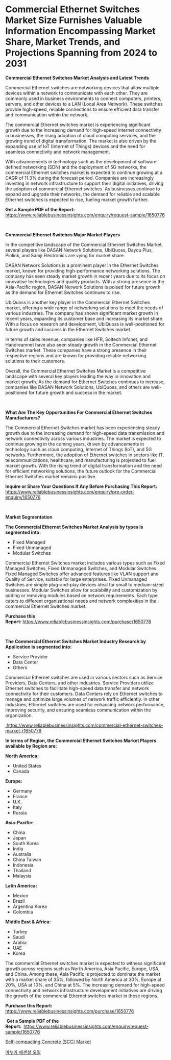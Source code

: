 <p><h1>Commercial Ethernet Switches Market Size Furnishes Valuable Information Encompassing Market Share, Market Trends, and Projections Spanning from 2024 to 2031</h1></p><p><strong>Commercial Ethernet Switches Market Analysis and Latest Trends</strong></p>
<p><p>Commercial Ethernet switches are networking devices that allow multiple devices within a network to communicate with each other. They are commonly used in business environments to connect computers, printers, servers, and other devices to a LAN (Local Area Network). These switches provide high-speed, reliable connections to ensure efficient data transfer and communication within the network.</p><p>The commercial Ethernet switches market is experiencing significant growth due to the increasing demand for high-speed internet connectivity in businesses, the rising adoption of cloud computing services, and the growing trend of digital transformation. The market is also driven by the expanding use of IoT (Internet of Things) devices and the need for seamless connectivity and network management.</p><p>With advancements in technology such as the development of software-defined networking (SDN) and the deployment of 5G networks, the commercial Ethernet switches market is expected to continue growing at a CAGR of 11.3% during the forecast period. Companies are increasingly investing in network infrastructure to support their digital initiatives, driving the adoption of commercial Ethernet switches. As businesses continue to expand and upgrade their networks, the demand for reliable and scalable Ethernet switches is expected to rise, fueling market growth further.</p></p>
<p><strong>Get a Sample PDF of the Report:&nbsp;</strong> <a href="https://www.reliablebusinessinsights.com/enquiry/request-sample/1650776">https://www.reliablebusinessinsights.com/enquiry/request-sample/1650776</a></p>
<p>&nbsp;</p>
<p><strong>Commercial Ethernet Switches Major Market Players</strong></p>
<p><p>In the competitive landscape of the Commercial Ethernet Switches Market, several players like DASAN Network Solutions, UbiQuoss, Dayou Plus, Piolink, and Samji Electronics are vying for market share.</p><p>DASAN Network Solutions is a prominent player in the Ethernet Switches market, known for providing high-performance networking solutions. The company has seen steady market growth in recent years due to its focus on innovative technologies and quality products. With a strong presence in the Asia-Pacific region, DASAN Network Solutions is poised for future growth as the demand for Ethernet Switches continues to rise.</p><p>UbiQuoss is another key player in the Commercial Ethernet Switches market, offering a wide range of networking solutions to meet the needs of various industries. The company has shown significant market growth in recent years, expanding its customer base and increasing its market share. With a focus on research and development, UbiQuoss is well-positioned for future growth and success in the Ethernet Switches market.</p><p>In terms of sales revenue, companies like HFR, Soltech Infonet, and Handreamnet have also seen steady growth in the Commercial Ethernet Switches market. These companies have a strong presence in their respective regions and are known for providing reliable networking solutions to their customers.</p><p>Overall, the Commercial Ethernet Switches Market is a competitive landscape with several key players leading the way in innovation and market growth. As the demand for Ethernet Switches continues to increase, companies like DASAN Network Solutions, UbiQuoss, and others are well-positioned for future growth and success in the market.</p></p>
<p>&nbsp;</p>
<p><strong>What Are The Key Opportunities For Commercial Ethernet Switches Manufacturers?</strong></p>
<p><p>The Commercial Ethernet Switches market has been experiencing steady growth due to the increasing demand for high-speed data transmission and network connectivity across various industries. The market is expected to continue growing in the coming years, driven by advancements in technology such as cloud computing, Internet of Things (IoT), and 5G networks. Furthermore, the adoption of Ethernet switches in sectors like IT, telecommunications, healthcare, and manufacturing is projected to fuel market growth. With the rising trend of digital transformation and the need for efficient networking solutions, the future outlook for the Commercial Ethernet Switches market remains positive.</p></p>
<p><strong>Inquire or Share Your Questions If Any Before Purchasing This Report:</strong> <a href="https://www.reliablebusinessinsights.com/enquiry/pre-order-enquiry/1650776">https://www.reliablebusinessinsights.com/enquiry/pre-order-enquiry/1650776</a></p>
<p>&nbsp;</p>
<p><strong>Market Segmentation</strong></p>
<p><strong>The Commercial Ethernet Switches Market Analysis by types is segmented into:</strong></p>
<p><ul><li>Fixed Managed</li><li>Fixed Unmanaged</li><li>Modular Switches</li></ul></p>
<p><p>Commercial Ethernet Switches market includes various types such as Fixed Managed Switches, Fixed Unmanaged Switches, and Modular Switches. Fixed Managed Switches offer advanced features like VLAN support and Quality of Service, suitable for large enterprises. Fixed Unmanaged Switches are simple plug-and-play devices ideal for small to medium-sized businesses. Modular Switches allow for scalability and customization by adding or removing modules based on network requirements. Each type caters to different organizational needs and network complexities in the commercial Ethernet Switches market.</p></p>
<p><strong>Purchase this Report:&nbsp;</strong><a href="https://www.reliablebusinessinsights.com/purchase/1650776">https://www.reliablebusinessinsights.com/purchase/1650776</a></p>
<p>&nbsp;</p>
<p><strong>The Commercial Ethernet Switches Market Industry Research by Application is segmented into:</strong></p>
<p><ul><li>Service Provider</li><li>Data Center</li><li>Others</li></ul></p>
<p><p>Commercial Ethernet switches are used in various sectors such as Service Providers, Data Centers, and other industries. Service Providers utilize Ethernet switches to facilitate high-speed data transfer and network connectivity for their customers. Data Centers rely on Ethernet switches to manage and optimize large volumes of network traffic efficiently. In other industries, Ethernet switches are used for enhancing network performance, improving security, and ensuring seamless communication within the organization.</p></p>
<p><a href="https://www.reliablebusinessinsights.com/commercial-ethernet-switches-market-r1650776">&nbsp;https://www.reliablebusinessinsights.com/commercial-ethernet-switches-market-r1650776</a></p>
<p><strong>In terms of Region, the Commercial Ethernet Switches Market Players available by Region are:</strong></p>
<p>
    <p> <strong> North America: </strong>
        <ul>
            <li>United States</li>
            <li>Canada</li>
        </ul>
        </p> 
    <p> <strong> Europe: </strong>
        <ul>
            <li>Germany</li>
            <li>France</li>
            <li>U.K.</li>
            <li>Italy</li>
            <li>Russia</li>
        </ul>
        </p> 
    <p> <strong> Asia-Pacific: </strong>
        <ul>
            <li>China</li>
            <li>Japan</li>
            <li>South Korea</li>
            <li>India</li>
            <li>Australia</li>
            <li>China Taiwan</li>
            <li>Indonesia</li>
            <li>Thailand</li>
            <li>Malaysia</li>
        </ul>
        </p> 
    <p> <strong> Latin America: </strong>
        <ul>
            <li>Mexico</li>
            <li>Brazil</li>
            <li>Argentina Korea</li>
            <li>Colombia</li>
        </ul>
        </p> 
    <p> <strong> Middle East & Africa: </strong>
        <ul>
            <li>Turkey</li>
            <li>Saudi</li>
            <li>Arabia</li>
            <li>UAE</li>
            <li>Korea</li>
        </ul>
    </p>
    </p>
<p><p>The commercial Ethernet switches market is expected to witness significant growth across regions such as North America, Asia Pacific, Europe, USA, and China. Among these, Asia Pacific is projected to dominate the market with a market share of 35%, followed by North America at 30%, Europe at 20%, USA at 10%, and China at 5%. The increasing demand for high-speed connectivity and network infrastructure development initiatives are driving the growth of the commercial Ethernet switches market in these regions.</p></p>
<p><strong>Purchase this Report: </strong><a href="https://www.reliablebusinessinsights.com/purchase/1650776">https://www.reliablebusinessinsights.com/purchase/1650776</a></p>
<p>&nbsp;<strong>Get a Sample PDF of the Report:&nbsp;&nbsp;</strong><a href="https://www.reliablebusinessinsights.com/enquiry/request-sample/1650776">https://www.reliablebusinessinsights.com/enquiry/request-sample/1650776</a></p>
<p><strong></strong></p>
<p><p><a href="https://issuu.com/reportprime-2/docs/self-compacting-concrete-scc-market-size-2030.pptx">Self-compacting Concrete (SCC) Market</a></p><p><a href="https://github.com/rsg307664904/Market-Research-Report-List-3/blob/main/544211943348.md">마누카 에센셜 오일</a></p></p>